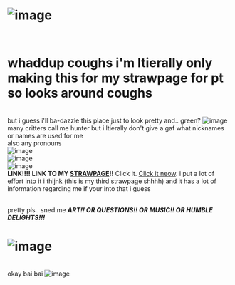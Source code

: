 # ![image](https://github.com/user-attachments/assets/3a3b14dd-5bf4-43c6-a407-c71922eb1af2)
# <br> whaddup coughs i'm ltierally only making this for my strawpage for pt so looks around coughs 
<br> but i guess i'll ba-dazzle this place just to look pretty and.. green? ![image](https://github.com/user-attachments/assets/0a2a9730-69ef-4b06-94e9-3d8c137d3d02)
<br> many critters call me hunter but i ltierally don't give a gaf what nicknames or names are used for me
<br> also any pronouns
<br> ![image](https://github.com/user-attachments/assets/5992c7d1-886d-4872-b5e4-7e585115c7a3)
<br> ![image](https://github.com/user-attachments/assets/8dacf69b-3333-445a-ba15-7f799aa2617d)
<br> ![image](https://github.com/user-attachments/assets/5992c7d1-886d-4872-b5e4-7e585115c7a3)
<br> **LINK!!!! LINK TO MY [STRAWPAGE](https://rhymefield.straw.page/)!!** Click it. [Click it neow](https://rhymefield.straw.page/). i put a lot of effort into it i thijnk (this is my third strawpage shhhh) and it has a lot of information regarding me if your into that i guess

<br> pretty pls.. sned me **_ART!! OR QUESTIONS!! OR MUSIC!! OR HUMBLE DELIGHTS!!!_**
# ![image](https://github.com/user-attachments/assets/3a3b14dd-5bf4-43c6-a407-c71922eb1af2)


<br> okay bai bai ![image](https://github.com/user-attachments/assets/90ae58bb-87ae-407a-8610-f74451eff5d7)


